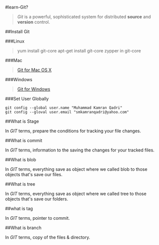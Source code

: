 #learn-Git?

>*Git* is a powerful, sophisticated system for distributed **source** and **version** control.

##Install Git

###Linux

>yum install git-core
>apt-get install git-core
>zypper in git-core

###Mac

>[Git for Mac OS X](http://git-scm.com/download/mac)

###Windows

>[Git for Windows](http://msysgit.github.io/)

###Set User Globally

    git config --global user.name "Muhammad Kamran Qadri"
    git config --gloval user.email "smkamranqadri@yahoo.com"

##What is Stage

In *GIT* terms, prepare the conditions for tracking your file changes.

##What is commit

In *GIT* terms, information to the saving the changes for your tracked files.

##What is blob

In *GIT* terms, everything save as object where we called blob to those objects that's save our files.

##What is tree

In *GIT* terms, everything save as object where we called tree to those objects that's save our folders.

##what is tag

In *GIT* terms, pointer to commit.

##What is branch

In *GIT* terms, copy of the files & directory.